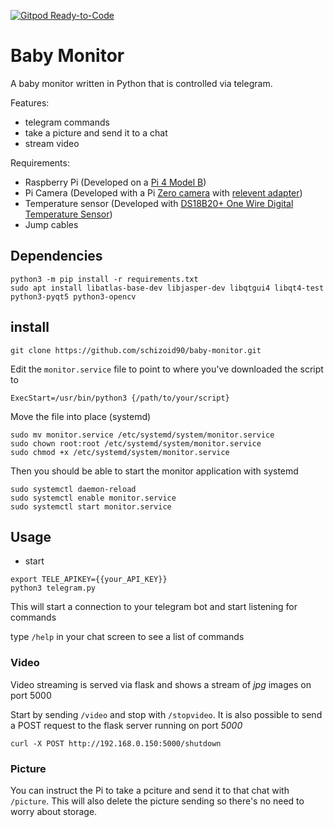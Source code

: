 [![Gitpod Ready-to-Code](https://img.shields.io/badge/Gitpod-Ready--to--Code-blue?logo=gitpod)](https://gitpod.io/#https://github.com/schizoid90/baby-monitor) 

# Baby Monitor

A baby monitor written in Python that is controlled via telegram. 

Features:
* telegram commands
* take a picture and send it to a chat
* stream video

Requirements:
* Raspberry Pi (Developed on a [Pi 4 Model B](https://thepihut.com/collections/raspberry-pi/products/raspberry-pi-4-model-b))
* Pi Camera (Developed with a Pi [Zero camera](https://thepihut.com/products/zerocam-camera-for-raspberry-pi-zero) with [relevent adapter](https://thepihut.com/products/raspberry-pi-zero-camera-adapter))
* Temperature sensor (Developed with [DS18B20+ One Wire Digital Temperature Sensor](https://thepihut.com/products/ds18b20-one-wire-digital-temperature-sensor))
* Jump cables

## Dependencies

```
python3 -m pip install -r requirements.txt
sudo apt install libatlas-base-dev libjasper-dev libqtgui4 libqt4-test python3-pyqt5 python3-opencv
```

## install

```
git clone https://github.com/schizoid90/baby-monitor.git
```

Edit the `monitor.service` file to point to where you've downloaded the script to

```
ExecStart=/usr/bin/python3 {/path/to/your/script}
```

Move the file into place (systemd)

```shell
sudo mv monitor.service /etc/systemd/system/monitor.service
sudo chown root:root /etc/systemd/system/monitor.service
sudo chmod +x /etc/systemd/system/monitor.service
```

Then you should be able to start the monitor application with systemd

```shell
sudo systemctl daemon-reload
sudo systemctl enable monitor.service
sudo systemctl start monitor.service
```

## Usage

* start

```shell
export TELE_APIKEY={{your_API_KEY}}
python3 telegram.py
```

This will start a connection to your telegram bot and start listening for commands

type `/help` in your chat screen to see a list of commands

### Video

Video streaming is served via flask and shows a stream of *jpg* images on port 5000

Start by sending `/video` and stop with `/stopvideo`. It is also possible to send a POST request to the flask server running on port *5000*

```shell
curl -X POST http://192.168.0.150:5000/shutdown
```

### Picture

You can instruct the Pi to take a pciture and send it to that chat with `/picture`. This will also delete the picture sending so there's no need to worry about storage.
